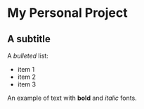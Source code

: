 # My Personal Project

## A subtitle

A *bulleted* list:
- item 1 
- item 2
- item 3

An example of text with **bold** and *italic* fonts.  